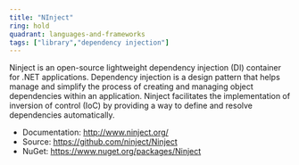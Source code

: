 ```yaml
---
title: "NInject"
ring: hold
quadrant: languages-and-frameworks
tags: ["library","dependency injection"]
--- 
```

Ninject is an open-source lightweight dependency injection (DI) container for .NET applications. Dependency injection is a design pattern that helps manage and simplify the process of creating and managing object dependencies within an application. Ninject facilitates the implementation of inversion of control (IoC) by providing a way to define and resolve dependencies automatically.

- Documentation: http://www.ninject.org/
- Source: https://github.com/ninject/Ninject
- NuGet: https://www.nuget.org/packages/Ninject
